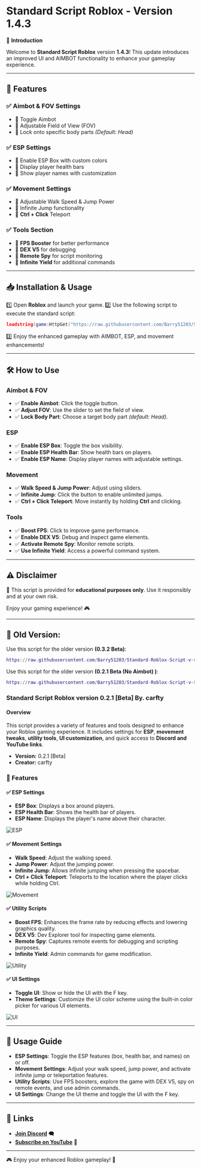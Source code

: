 # Standard Script Roblox - Version 1.4.3

🚀 **Introduction**

Welcome to **Standard Script Roblox** version **1.4.3**! This update introduces an improved UI and AIMBOT functionality to enhance your gameplay experience.

---

## 📌 Features

### ✅ Aimbot & FOV Settings
- 🔹 Toggle Aimbot
- 🔹 Adjustable Field of View (FOV)
- 🔹 Lock onto specific body parts _(Default: Head)_

### ✅ ESP Settings
- 🔹 Enable ESP Box with custom colors
- 🔹 Display player health bars
- 🔹 Show player names with customization

### ✅ Movement Settings
- 🔹 Adjustable Walk Speed & Jump Power
- 🔹 Infinite Jump functionality
- 🔹 **Ctrl + Click** Teleport

### ✅ Tools Section
- 🔹 **FPS Booster** for better performance
- 🔹 **DEX V5** for debugging
- 🔹 **Remote Spy** for script monitoring
- 🔹 **Infinite Yield** for additional commands

---

## 📥 Installation & Usage

1️⃣ Open **Roblox** and launch your game.
2️⃣ Use the following script to execute the standard script:

```lua
loadstring(game:HttpGet("https://raw.githubusercontent.com/Barry51203/Standard-Roblox-Script-v-0.2.1/refs/heads/main/standard-v1.4.3.lua"))()
```

3️⃣ Enjoy the enhanced gameplay with AIMBOT, ESP, and movement enhancements!

---

## 🛠️ How to Use

### **Aimbot & FOV**
- ✅ **Enable Aimbot**: Click the toggle button.
- ✅ **Adjust FOV**: Use the slider to set the field of view.
- ✅ **Lock Body Part**: Choose a target body part _(default: Head)_.

### **ESP**
- ✅ **Enable ESP Box**: Toggle the box visibility.
- ✅ **Enable ESP Health Bar**: Show health bars on players.
- ✅ **Enable ESP Name**: Display player names with adjustable settings.

### **Movement**
- ✅ **Walk Speed & Jump Power**: Adjust using sliders.
- ✅ **Infinite Jump**: Click the button to enable unlimited jumps.
- ✅ **Ctrl + Click Teleport**: Move instantly by holding **Ctrl** and clicking.

### **Tools**
- ✅ **Boost FPS**: Click to improve game performance.
- ✅ **Enable DEX V5**: Debug and inspect game elements.
- ✅ **Activate Remote Spy**: Monitor remote scripts.
- ✅ **Use Infinite Yield**: Access a powerful command system.

---

## ⚠️ Disclaimer

🚨 This script is provided for **educational purposes only**. Use it responsibly and at your own risk.

Enjoy your gaming experience! 🎮

---

## 📜 Old Version:

Use this script for the older version **(0.3.2 Beta)**:

```lua
https://raw.githubusercontent.com/Barry51203/Standard-Roblox-Script-v-0.2.1/refs/heads/main/standard-v0.3.2.lua
```

Use this script for the older version **(0.2.1 Beta (No Aimbot) )**:

```lua
https://raw.githubusercontent.com/Barry51203/Standard-Roblox-Script-v-0.2.1/refs/heads/main/standard-v0.2.1.lua
```

### **Standard Script Roblox version 0.2.1 [Beta] By. carfty**

#### **Overview**
This script provides a variety of features and tools designed to enhance your Roblox gaming experience. It includes settings for **ESP**, **movement tweaks**, **utility tools**, **UI customization**, and quick access to **Discord and YouTube links**.

- **Version:** 0.2.1 [Beta]
- **Creator:** carfty

### 🔹 Features

#### ✅ **ESP Settings**
- **ESP Box**: Displays a box around players.
- **ESP Health Bar**: Shows the health bar of players.
- **ESP Name**: Displays the player's name above their character.

![ESP](https://github.com/user-attachments/assets/abd00db3-5930-4cc3-b358-43aa6be995be)

#### ✅ **Movement Settings**
- **Walk Speed**: Adjust the walking speed.
- **Jump Power**: Adjust the jumping power.
- **Infinite Jump**: Allows infinite jumping when pressing the spacebar.
- **Ctrl + Click Teleport**: Teleports to the location where the player clicks while holding Ctrl.

![Movement](https://github.com/user-attachments/assets/901b8add-1cdd-48cf-88d3-43705bcb02e6)

#### ✅ **Utility Scripts**
- **Boost FPS**: Enhances the frame rate by reducing effects and lowering graphics quality.
- **DEX V5**: Dev Explorer tool for inspecting game elements.
- **Remote Spy**: Captures remote events for debugging and scripting purposes.
- **Infinite Yield**: Admin commands for game modification.

![Utility](https://github.com/user-attachments/assets/e4d02cc0-3708-4f0b-9df2-b1c5b2bbdf06)

#### ✅ **UI Settings**
- **Toggle UI**: Show or hide the UI with the F key.
- **Theme Settings**: Customize the UI color scheme using the built-in color picker for various UI elements.

![UI](https://github.com/user-attachments/assets/6c046e4b-e456-4b76-9ab1-7fa1442d7e3e)

---

## 📎 Usage Guide

- **ESP Settings**: Toggle the ESP features (box, health bar, and names) on or off.
- **Movement Settings**: Adjust your walk speed, jump power, and activate infinite jump or teleportation features.
- **Utility Scripts**: Use FPS boosters, explore the game with DEX V5, spy on remote events, and use admin commands.
- **UI Settings**: Change the UI theme and toggle the UI with the F key.

---

## 🔗 Links

- **[Join Discord](#)** 🗨️
- **[Subscribe on YouTube](#)** 🎥

---

🎮 Enjoy your enhanced Roblox gameplay! 🚀
